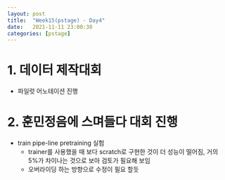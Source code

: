 ```yaml
---
layout: post
title:  "Week15(pstage) - Day4"
date:   2021-11-11 23:00:30
categories: [pstage]
---
```

 
# 1. 데이터 제작대회
* 파일럿 어노테이션 진행

# 2. 훈민정음에 스며들다 대회 진행
* train pipe-line pretraining 실험
    * trainer를 사용했을 때 보다 scratch로 구현한 것이 더 성능이 떨어짐, 거의 5%가 차이나는 것으로 보아 검토가 필요해 보임
    * 오버라이딩 하는 방향으로 수정이 필요 할듯